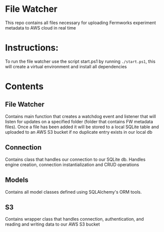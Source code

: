# File Watcher
This repo contains all files necessary for uploading Fermworks experiment metadata to AWS cloud in real time

# Instructions:

To run the file watcher use the script start.ps1 by running `./start.ps1`, this will create a virtual environment and install all dependencies

# Contents

## File Watcher

Contains main function that creates a watchdog event and listener that will listen for updates on a specified folder (folder that contains FW metadata files). 
Once a file has been added it will be stored to a local SQLite table and uploaded to an AWS S3 bucket if no duplicate entry exists in our local db

## Connection

Contains class that handles our connection to our SQLite db. Handles engine creation, connection instantialization and CRUD operations

## Models

Contains all model classes defined using SQLAlchemy's ORM tools. 

## S3

Contains wrapper class that handles connection, authentication, and reading and writing data to our AWS S3 bucket
